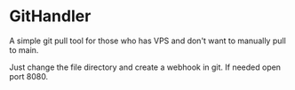 # GitHandler
A simple git pull tool for those who has VPS and don't want to manually pull to main.

Just change the file directory and create a webhook in git.
If needed open port 8080.
